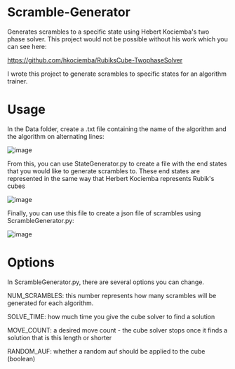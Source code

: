 # Scramble-Generator
Generates scrambles to a specific state using Hebert Kociemba's two phase solver. This project would not be possible without his work which you can see here:

https://github.com/hkociemba/RubiksCube-TwophaseSolver

I wrote this project to generate scrambles to specific states for an algorithm trainer. 

# Usage
In the Data folder, create a .txt file containing the name of the algorithm and the algorithm on alternating lines:

![image](https://user-images.githubusercontent.com/94880155/170574452-0d9a23a7-c76c-4d87-aece-728392d319d9.png)

From this, you can use StateGenerator.py to create a file with the end states that you would like to generate scrambles to. These end states are represented in the same way that Herbert Kociemba represents Rubik's cubes 

![image](https://user-images.githubusercontent.com/94880155/170574572-b854104f-86e8-4e7f-802f-db70c87d90a8.png)

Finally, you can use this file to create a json file of scrambles using ScrambleGenerator.py:

![image](https://user-images.githubusercontent.com/94880155/170575088-457d5bb4-7199-4dc6-9469-c7d1c8ba3150.png)

# Options
In ScrambleGenerator.py, there are several options you can change.

NUM_SCRAMBLES: this number represents how many scrambles will be generated for each algorithm.

SOLVE_TIME: how much time you give the cube solver to find a solution

MOVE_COUNT: a desired move count - the cube solver stops once it finds a solution that is this length or shorter

RANDOM_AUF: whether a random auf should be applied to the cube (boolean)
